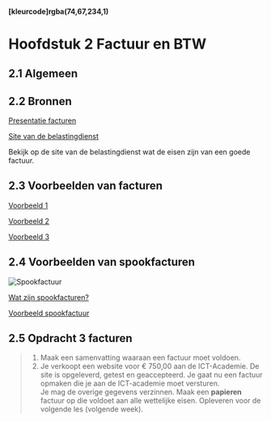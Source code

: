 #### [kleurcode]rgba(74,67,234,1)

#  Hoofdstuk 2 Factuur en BTW

## 2.1 Algemeen

## 2.2 Bronnen

[Presentatie facturen](https://elo.kw1c.nl/CMS/Studie/811%20ICT-Academie/811%20VakkenInhoud/%5BB.05%20BED%5D%20Bedrijfskunde/Productie/01.%20Reader/Bedrijfskunde%201.pptx)

[Site van de belastingdienst](https://www.belastingdienst.nl/wps/wcm/connect/bldcontentnl/belastingdienst/zakelijk/btw/administratie_bijhouden/facturen_maken/factuureisen/factuureisen)

Bekijk op de site van de belastingdienst wat de eisen zijn van een goede factuur. 

## 2.3 Voorbeelden van facturen

[Voorbeeld 1](https://elo.kw1c.nl/CMS/Studie/811%20ICT-Academie/811%20VakkenInhoud/%5BB.05%20BED%5D%20Bedrijfskunde/Productie/Materiaal%2095311/Factuur1.png)

[Voorbeeld 2](https://elo.kw1c.nl/CMS/Studie/811%20ICT-Academie/811%20VakkenInhoud/%5BB.05%20BED%5D%20Bedrijfskunde/Productie/Materiaal%2095311/Factuur2.png)

[Voorbeeld 3](https://elo.kw1c.nl/CMS/Studie/811%20ICT-Academie/811%20VakkenInhoud/%5BB.05%20BED%5D%20Bedrijfskunde/Productie/Materiaal%2095311/Factuur3.png)

## 2.4 Voorbeelden van spookfacturen

![Spookfactuur](https://github.com/ictacademiekw1c/opdrachten-repository/blob/master/bedrijfskunde/images/spookfactuur.jpg?raw=true)

[Wat zijn spookfacturen?](https://www.efactuurdirect.nl/blog/wat-zijn-spookfacturen-en-hoe-herken-je-ze/)

[Voorbeeld spookfactuur](https://elo.kw1c.nl/CMS/Studie/811%20ICT-Academie/811%20VakkenInhoud/[B.05%20BED]%20Bedrijfskunde/Productie/Materiaal%2095311/Spookfactuur1.png)

## 2.5 Opdracht 3 facturen

>1. Maak een samenvatting waaraan een factuur moet voldoen.
>2. Je verkoopt een website voor € 750,00 aan de ICT-Academie. De site is opgeleverd, getest en geaccepteerd. Je gaat nu een factuur opmaken die je aan de ICT-academie moet versturen. 
<br>Je mag de overige gegevens verzinnen.
>Maak een __papieren__ factuur op die voldoet aan alle wettelijke eisen.
>Opleveren voor de volgende les (volgende week).


